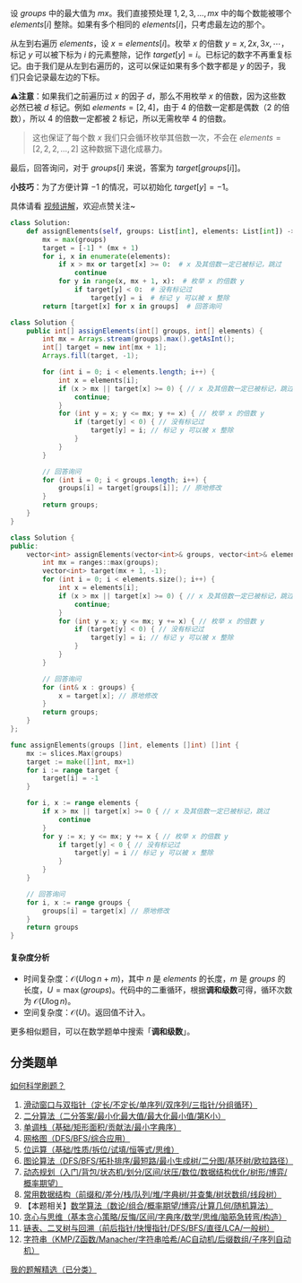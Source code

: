 设 $\textit{groups}$ 中的最大值为 $\textit{mx}$。我们直接预处理 $1,2,3,\ldots,\textit{mx}$ 中的每个数能被哪个 $\textit{elements}[i]$ 整除。如果有多个相同的 $\textit{elements}[i]$，只考虑最左边的那个。

从左到右遍历 $\textit{elements}$，设 $x=\textit{elements}[i]$。枚举 $x$ 的倍数 $y=x,2x,3x,\cdots$，标记 $y$ 可以被下标为 $i$ 的元素整除，记作 $\textit{target}[y]=i$。已标记的数字不再重复标记。由于我们是从左到右遍历的，这可以保证如果有多个数字都是 $y$ 的因子，我们只会记录最左边的下标。

⚠**注意**：如果我们之前遍历过 $x$ 的因子 $d$，那么不用枚举 $x$ 的倍数，因为这些数必然已被 $d$ 标记。例如 $\textit{elements}=[2,4]$，由于 $4$ 的倍数一定都是偶数（$2$ 的倍数），所以 $4$ 的倍数一定都被 $2$ 标记，所以无需枚举 $4$ 的倍数。

> 这也保证了每个数 $x$ 我们只会循环枚举其倍数一次，不会在 $\textit{elements}=[2,2,2,\ldots,2]$ 这种数据下退化成暴力。

最后，回答询问，对于 $\textit{groups}[i]$ 来说，答案为 $\textit{target}[\textit{groups}[i]]$。

**小技巧**：为了方便计算 $-1$ 的情况，可以初始化 $\textit{target}[y]=-1$。

具体请看 [视频讲解](https://www.bilibili.com/video/BV1ekN2ebEHx/?t=14m19s)，欢迎点赞关注~

```py [sol-Python3]
class Solution:
    def assignElements(self, groups: List[int], elements: List[int]) -> List[int]:
        mx = max(groups)
        target = [-1] * (mx + 1)
        for i, x in enumerate(elements):
            if x > mx or target[x] >= 0:  # x 及其倍数一定已被标记，跳过
                continue
            for y in range(x, mx + 1, x):  # 枚举 x 的倍数 y
                if target[y] < 0:  # 没有标记过
                    target[y] = i  # 标记 y 可以被 x 整除
        return [target[x] for x in groups]  # 回答询问
```

```java [sol-Java]
class Solution {
    public int[] assignElements(int[] groups, int[] elements) {
        int mx = Arrays.stream(groups).max().getAsInt();
        int[] target = new int[mx + 1];
        Arrays.fill(target, -1);

        for (int i = 0; i < elements.length; i++) {
            int x = elements[i];
            if (x > mx || target[x] >= 0) { // x 及其倍数一定已被标记，跳过
                continue;
            }
            for (int y = x; y <= mx; y += x) { // 枚举 x 的倍数 y
                if (target[y] < 0) { // 没有标记过
                    target[y] = i; // 标记 y 可以被 x 整除
                }
            }
        }

        // 回答询问
        for (int i = 0; i < groups.length; i++) {
            groups[i] = target[groups[i]]; // 原地修改
        }
        return groups;
    }
}
```

```cpp [sol-C++]
class Solution {
public:
    vector<int> assignElements(vector<int>& groups, vector<int>& elements) {
        int mx = ranges::max(groups);
        vector<int> target(mx + 1, -1);
        for (int i = 0; i < elements.size(); i++) {
            int x = elements[i];
            if (x > mx || target[x] >= 0) { // x 及其倍数一定已被标记，跳过
                continue;
            }
            for (int y = x; y <= mx; y += x) { // 枚举 x 的倍数 y
                if (target[y] < 0) { // 没有标记过
                    target[y] = i; // 标记 y 可以被 x 整除
                }
            }
        }

        // 回答询问
        for (int& x : groups) {
            x = target[x]; // 原地修改
        }
        return groups;
    }
};
```

```go [sol-Go]
func assignElements(groups []int, elements []int) []int {
	mx := slices.Max(groups)
	target := make([]int, mx+1)
	for i := range target {
		target[i] = -1
	}

	for i, x := range elements {
		if x > mx || target[x] >= 0 { // x 及其倍数一定已被标记，跳过
			continue
		}
		for y := x; y <= mx; y += x { // 枚举 x 的倍数 y
			if target[y] < 0 { // 没有标记过
				target[y] = i // 标记 y 可以被 x 整除
			}
		}
	}

	// 回答询问
	for i, x := range groups {
		groups[i] = target[x] // 原地修改
	}
	return groups
}
```

#### 复杂度分析

- 时间复杂度：$\mathcal{O}(U\log n + m)$，其中 $n$ 是 $\textit{elements}$ 的长度，$m$ 是 $\textit{groups}$ 的长度，$U=\max(\textit{groups})$。代码中的二重循环，根据**调和级数**可得，循环次数为 $\mathcal{O}(U\log n)$。
- 空间复杂度：$\mathcal{O}(U)$。返回值不计入。

更多相似题目，可以在数学题单中搜索「**调和级数**」。

## 分类题单

[如何科学刷题？](https://leetcode.cn/circle/discuss/RvFUtj/)

1. [滑动窗口与双指针（定长/不定长/单序列/双序列/三指针/分组循环）](https://leetcode.cn/circle/discuss/0viNMK/)
2. [二分算法（二分答案/最小化最大值/最大化最小值/第K小）](https://leetcode.cn/circle/discuss/SqopEo/)
3. [单调栈（基础/矩形面积/贡献法/最小字典序）](https://leetcode.cn/circle/discuss/9oZFK9/)
4. [网格图（DFS/BFS/综合应用）](https://leetcode.cn/circle/discuss/YiXPXW/)
5. [位运算（基础/性质/拆位/试填/恒等式/思维）](https://leetcode.cn/circle/discuss/dHn9Vk/)
6. [图论算法（DFS/BFS/拓扑排序/最短路/最小生成树/二分图/基环树/欧拉路径）](https://leetcode.cn/circle/discuss/01LUak/)
7. [动态规划（入门/背包/状态机/划分/区间/状压/数位/数据结构优化/树形/博弈/概率期望）](https://leetcode.cn/circle/discuss/tXLS3i/)
8. [常用数据结构（前缀和/差分/栈/队列/堆/字典树/并查集/树状数组/线段树）](https://leetcode.cn/circle/discuss/mOr1u6/)
9. 【本题相关】[数学算法（数论/组合/概率期望/博弈/计算几何/随机算法）](https://leetcode.cn/circle/discuss/IYT3ss/)
10. [贪心与思维（基本贪心策略/反悔/区间/字典序/数学/思维/脑筋急转弯/构造）](https://leetcode.cn/circle/discuss/g6KTKL/)
11. [链表、二叉树与回溯（前后指针/快慢指针/DFS/BFS/直径/LCA/一般树）](https://leetcode.cn/circle/discuss/K0n2gO/)
12. [字符串（KMP/Z函数/Manacher/字符串哈希/AC自动机/后缀数组/子序列自动机）](https://leetcode.cn/circle/discuss/SJFwQI/)

[我的题解精选（已分类）](https://github.com/EndlessCheng/codeforces-go/blob/master/leetcode/SOLUTIONS.md)
